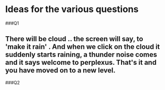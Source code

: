 # Ideas for the various questions

###Q1

There will be cloud .. the screen will say, to 'make it rain' . And when we click on the cloud it suddenly starts raining,
a thunder noise comes and it says welcome to perplexus. That's it and you have moved on to a new level.
-----
###Q2
